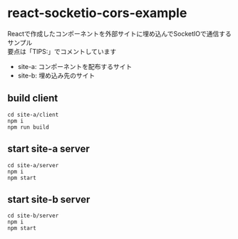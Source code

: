 # react-socketio-cors-example

Reactで作成したコンポーネントを外部サイトに埋め込んでSocketIOで通信するサンプル  
要点は「TIPS:」でコメントしています

* site-a: コンポーネントを配布するサイト
* site-b: 埋め込み先のサイト

## build client

    cd site-a/client
    npm i
    npm run build

## start site-a server

    cd site-a/server
    npm i
    npm start

## start site-b server

    cd site-b/server
    npm i
    npm start
